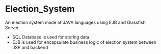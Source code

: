 # Election_System
An election system made of JAVA languages using EJB and Glassfish Server
- SQL Database is used for storing data
- EJB is used for encapsulate business logic of election system between JSP and backend
